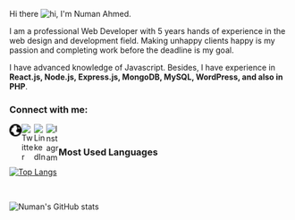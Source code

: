Hi there <img src="https://user-images.githubusercontent.com/1303154/88677602-1635ba80-d120-11ea-84d8-d263ba5fc3c0.gif" width="28px" alt="hi">, I'm Numan Ahmed.

I am a professional Web Developer with 5 years hands of experience in the web design and development field. Making unhappy clients happy is my passion and completing work before the deadline is my goal.

I have advanced knowledge of Javascript. Besides, I have experience in <b>React.js, Node.js, Express.js, MongoDB, MySQL, WordPress, and also in PHP</b>.

### Connect with me:

[<img align="left" alt="Numan's" width="22px" src="https://raw.githubusercontent.com/iconic/open-iconic/master/svg/globe.svg" />][website]
[<img align="left" alt=" Twitter" width="22px" src="https://cdn.jsdelivr.net/npm/simple-icons@v3/icons/twitter.svg" />][twitter]
[<img align="left" alt="LinkedIn" width="22px" src="https://cdn.jsdelivr.net/npm/simple-icons@v3/icons/linkedin.svg" />][linkedin]
[<img align="left" alt="Instagram" width="22px" src="https://cdn.jsdelivr.net/npm/simple-icons@v3/icons/instagram.svg" />][instagram]

<br />

### Most Used Languages

[![Top Langs](https://github-readme-stats.vercel.app/api/top-langs/?username=numanahmed1&layout=compact)](https://github.com/anuraghazra/github-readme-stats)

<br />

![Numan's GitHub stats](https://github-readme-stats.vercel.app/api?username=numanahmed1&show_icons=true&theme=radical)





[website]: https://numan-ahmed.web.app/
[twitter]: https://twitter.com/numanahmed0
[youtube]: https://youtube.com/@learncodewithnuman
[instagram]: https://www.instagram.com/numan_sabith/
[linkedin]: https://www.linkedin.com/in/numanahmed1/
